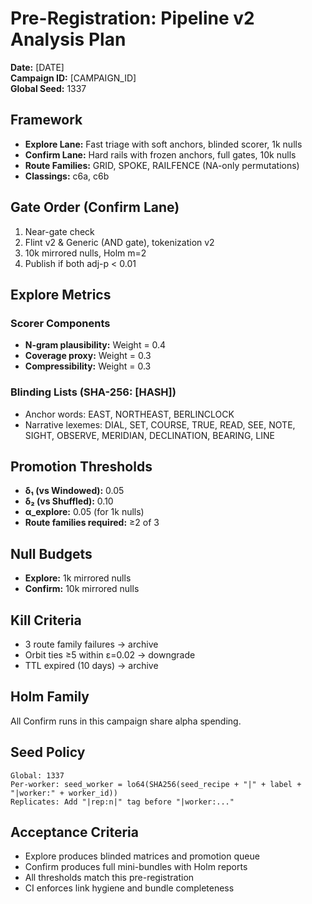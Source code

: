 # Pre-Registration: Pipeline v2 Analysis Plan

**Date:** [DATE]  
**Campaign ID:** [CAMPAIGN_ID]  
**Global Seed:** 1337

## Framework

- **Explore Lane:** Fast triage with soft anchors, blinded scorer, 1k nulls
- **Confirm Lane:** Hard rails with frozen anchors, full gates, 10k nulls
- **Route Families:** GRID, SPOKE, RAILFENCE (NA-only permutations)
- **Classings:** c6a, c6b

## Gate Order (Confirm Lane)

1. Near-gate check
2. Flint v2 & Generic (AND gate), tokenization v2
3. 10k mirrored nulls, Holm m=2
4. Publish if both adj-p < 0.01

## Explore Metrics

### Scorer Components
- **N-gram plausibility:** Weight = 0.4
- **Coverage proxy:** Weight = 0.3  
- **Compressibility:** Weight = 0.3

### Blinding Lists (SHA-256: [HASH])
- Anchor words: EAST, NORTHEAST, BERLINCLOCK
- Narrative lexemes: DIAL, SET, COURSE, TRUE, READ, SEE, NOTE, SIGHT, OBSERVE, MERIDIAN, DECLINATION, BEARING, LINE

## Promotion Thresholds

- **δ₁ (vs Windowed):** 0.05
- **δ₂ (vs Shuffled):** 0.10
- **α_explore:** 0.05 (for 1k nulls)
- **Route families required:** ≥2 of 3

## Null Budgets

- **Explore:** 1k mirrored nulls
- **Confirm:** 10k mirrored nulls

## Kill Criteria

- 3 route family failures → archive
- Orbit ties ≥5 within ε=0.02 → downgrade
- TTL expired (10 days) → archive

## Holm Family

All Confirm runs in this campaign share alpha spending.

## Seed Policy

```
Global: 1337
Per-worker: seed_worker = lo64(SHA256(seed_recipe + "|" + label + "|worker:" + worker_id))
Replicates: Add "|rep:n|" tag before "|worker:..."
```

## Acceptance Criteria

- Explore produces blinded matrices and promotion queue
- Confirm produces full mini-bundles with Holm reports
- All thresholds match this pre-registration
- CI enforces link hygiene and bundle completeness